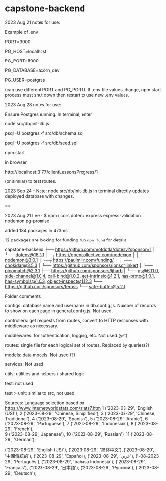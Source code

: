 # capstone-backend

2023 Aug 21 notes for use:

Example of .env

PORT=3000

PG_HOST=localhost

PG_PORT=5000

PG_DATABASE=acorn_dev

PG_USER=postgres

(can use different PORT and PG_PORT).
If .env file values change, npm start process must shut down then restart to use new .env values.

2023 Aug 28 notes for use:

Ensure Postgres running.
In terminal, enter

node src/db/init-db.js

psql -U postgres -f src/db/schema.sql

psql -U postgres -f src/db/seed.sql

npm start

in browser

http://localhost:3177/clientLessonsProgress/1

(or similar) to test routes.

2023 Sep 24 - Note:  node src/db/init-db.js in terminal directly updates deployed database with changes.

==


2023 Aug 21 Lee -
$ npm i cors dotenv express express-validation nodemon pg-promise

added 134 packages in 473ms

12 packages are looking for funding
  run `npm fund` for details

capstone-backend
├── https://github.com/motdotla/dotenv?sponsor=1
│   └── dotenv@16.3.1
├─┬ https://opencollective.com/nodemon
│ │ └── nodemon@3.0.1
│ └─┬ https://paulmillr.com/funding/
│   │ └── chokidar@3.5.3
│   └── https://github.com/sponsors/jonschlinkert
│       └── picomatch@2.3.1
├── https://github.com/sponsors/ljharb
│   └── qs@6.11.0, side-channel@1.0.4, call-bind@1.0.2, get-intrinsic@1.2.1, has-proto@1.0.1, has-symbols@1.0.3, object-inspect@1.12.3
└── https://github.com/sponsors/feross
    └── safe-buffer@5.2.1

Folder comments:

configs:  database name and username in db.config.js.  Number of records to show on each page in general.config.js.  Not used.

controllers:  get requests from routes, convert to HTTP responses with middleware as necessary.

middlewares:  for authentication, logging, etc.  Not used (yet).

routes:  single file for each logical set of routes.  Replaced by queries(?)

models:  data models.  Not used (?)

services:  Not used

utils:  utilities and helpers / shared logic

test:  not used

test > unit:  similar to src, not used

Sources:
Language selection based on https://www.internetworldstats.com/stats7.htm
1 ('2023-08-29', 'English (US)'),
2 ('2023-08-29', 'Chinese, Simplified'),
3 ('2023-08-29', 'Chinese, Traditional'),
4 ('2023-08-29', 'Spanish'),
5 ('2023-08-29', 'Arabic'),
6 ('2023-08-29', 'Portuguese'),
7 ('2023-08-29', 'Indonesian'),
8 ('2023-08-29', 'French'),   
9 ('2023-08-29', 'Japanese'),
10 ('2023-08-29', 'Russian'),
11 ('2023-08-29', 'German');

('2023-08-29', 'English (US)'),
('2023-08-29', '简体中文'),
('2023-08-29', '中國傳統的'),
('2023-08-29', 'Español'),
('2023-08-29', 'عربي'),
('2023-08-29', 'Português'),
('2023-08-29', 'bahasa Indonesia'),
('2023-08-29', 'Français'),
('2023-08-29', '日本語'),
('2023-08-29', 'Русский'),
('2023-08-29', 'Deutsch');